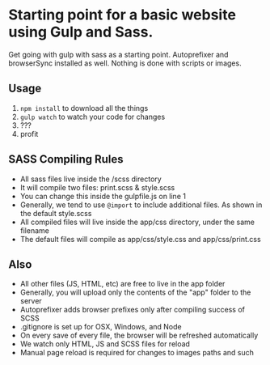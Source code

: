 # Starting point for a basic website using Gulp and Sass.

Get going with gulp with sass as a starting point. Autoprefixer and browserSync installed as well. Nothing is done with scripts or images.

## Usage

1. `npm install` to download all the things
2. `gulp watch` to watch your code for changes
3. ???
4. profit

## SASS Compiling Rules

- All sass files live inside the /scss directory
- It will compile two files: print.scss & style.scss
- You can change this inside the gulpfile.js on line 1
- Generally, we tend to use `@import` to include additional files. As shown in the default style.scss
- All compiled files will live inside the app/css directory, under the same filename
- The default files will compile as app/css/style.css and app/css/print.css

## Also

- All other files (JS, HTML, etc) are free to live in the app folder
- Generally, you will upload only the contents of the "app" folder to the server
- Autoprefixer adds browser prefixes only after compiling success of SCSS
- .gitignore is set up for OSX, Windows, and Node
- On every save of every file, the browser will be refreshed automatically
- We watch only HTML, JS and SCSS files for reload
- Manual page reload is required for changes to images paths and such
